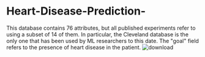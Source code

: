 # Heart-Disease-Prediction-
This database contains 76 attributes, but all published experiments refer to using a subset of 14 of them. In particular, the Cleveland database is the only one that has been used by ML researchers to this date. The "goal" field refers to the presence of heart disease in the patient.
![download](https://user-images.githubusercontent.com/87828805/146019743-0d777dc3-44b4-4b2f-b44f-5fd52a645672.png)
